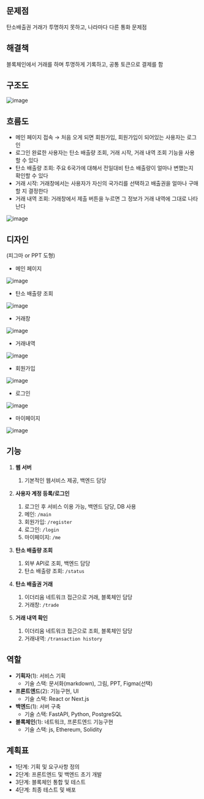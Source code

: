 ## 문제점

탄소배출권 거래가 투명하지 못하고, 나라마다 다른 통화 문제점

## 해결책

블록체인에서 거래를 하며 투명하게 기록하고, 공통 토큰으로 결제를 함

## 구조도

![image](https://github.com/user-attachments/assets/62494a62-bf9f-415c-b653-3caa9e4e5182)


## 흐름도

- 메인 페이지 접속 → 처음 오게 되면 회원가입, 회원가입이 되어있는 사용자는 로그인
- 로그인 완료한 사용자는 탄소 배출량 조회, 거래 시작, 거래 내역 조회 기능을 사용할 수 있다
- 탄소 배출량 조회: 주요 6국가에 대해서 전일대비 탄소 배출량이 얼마나 변했는지 확인할 수 있다
- 거래 시작: 거래창에서는 사용자가 자신의 국가리를 선택하고 배출권을 얼마나 구매할 지 결정한다
- 거래 내역 조회: 거래창에서 제출 버튼을 누르면 그 정보가 거래 내역에 그대로 나타난다

![image](https://github.com/user-attachments/assets/4f2d595f-214b-4511-b1bf-a6097eecd2fe)


## 디자인

(피그마 or PPT 도형)

- 메인 페이지

![image](https://github.com/user-attachments/assets/8f016fa2-cab2-4f07-a63a-114ff9299832)


- 탄소 배출량 조회

![image](https://github.com/user-attachments/assets/ecfbc96e-b25b-4965-a0a2-103edebc5128)


- 거래창

![image](https://github.com/user-attachments/assets/2d0a875f-e959-428b-bfd6-208efcad2054)


- 거래내역

![image](https://github.com/user-attachments/assets/ba0d2a43-9017-4086-b30e-c91059ad19c5)


- 회원가입

![image](https://github.com/user-attachments/assets/9c1769c2-eda9-4312-88f3-845cf4fdadd9)


- 로그인

![image](https://github.com/user-attachments/assets/79749fab-69a4-44d5-9984-1bf1d4917b48)


- 마이페이지

![image](https://github.com/user-attachments/assets/e36fe735-2140-496b-84bb-4c0884d02456)


## 기능

1. **웹 서버**
    1. 기본적인 웹서비스 제공, 백엔드 담당
2. **사용자 계정 등록/로그인**
    1. 로그인 후 서비스 이용 가능, 백엔드 담당, DB 사용
    2. 메인: `/main`
    3. 회원가입: `/register`
    4. 로그인: `/login`
    5. 마이페이지: `/me`
    
3. **탄소 배출량 조회**
    1. 외부 API로 조회, 백엔드 담당
    2. 탄소 배출량 조회: `/status`
    
4. **탄소 배출권 거래**
    1. 이더리움 네트워크 접근으로 거래, 블록체인 담당
    2. 거래창: `/trade`
5. **거래 내역 확인**
    1. 이더리움 네트워크 접근으로 조회, 블록체인 담당
    2. 거래내역:  `/transaction history`

## 역할

- **기획자**(1): 서비스 기획
    - 기술 스택: 문서화(markdown), 그림, PPT, Figma(선택)
- **프론트엔드**(2): 기능구현, UI
    - 기술 스택: React or Next.js
- **백엔드**(1): 서버 구축
    - 기술 스택: FastAPI, Python, PostgreSQL
- **블록체인**(1): 네트워크, 프론트엔드 기능구현
    - 기술 스택: js, Ethereum, Solidity

## 계획표

- 1단계: 기획 및 요구사항 정의
- 2단계: 프론트엔드 및 백엔드 초기 개발
- 3단계: 블록체인 통합 및 테스트
- 4단계: 최종 테스트 및 배포
